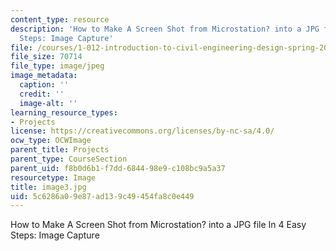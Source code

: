 ```yaml
---
content_type: resource
description: 'How to Make A Screen Shot from Microstation? into a JPG file In 4 Easy
  Steps: Image Capture'
file: /courses/1-012-introduction-to-civil-engineering-design-spring-2002/5c6286a09e87ad139c49454fa8c0e449_image3.jpg
file_size: 70714
file_type: image/jpeg
image_metadata:
  caption: ''
  credit: ''
  image-alt: ''
learning_resource_types:
- Projects
license: https://creativecommons.org/licenses/by-nc-sa/4.0/
ocw_type: OCWImage
parent_title: Projects
parent_type: CourseSection
parent_uid: f8b0d6b1-f7dd-6844-98e9-c108bc9a5a37
resourcetype: Image
title: image3.jpg
uid: 5c6286a0-9e87-ad13-9c49-454fa8c0e449
---
```

How to Make A Screen Shot from Microstation? into a JPG file In 4 Easy Steps: Image Capture
